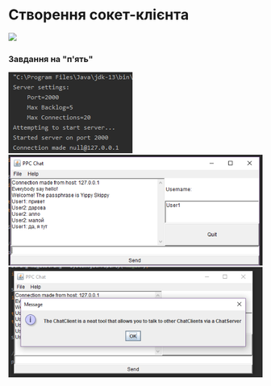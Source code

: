 # Створення сокет-клієнта
![](socket.png)


### Завдання на "п'ять"
![](Снимок.png)
![](Снимок1.png)
![](Снимок2.png)